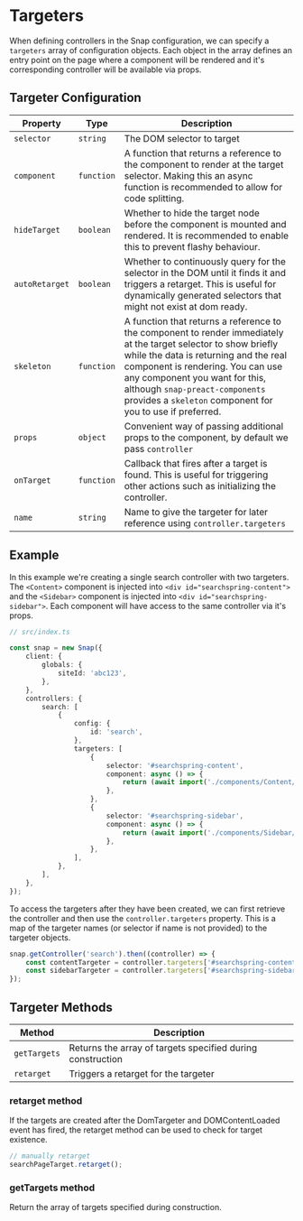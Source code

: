 # Targeters

When defining controllers in the Snap configuration, we can specify a `targeters` array of configuration objects. 
Each object in the array defines an entry point on the page where a component will be rendered and it's corresponding controller will be available via props.

## Targeter Configuration

| Property | Type | Description |
|----------|------|-------------|
| `selector` | `string` | The DOM selector to target |
| `component` | `function` | A function that returns a reference to the component to render at the target selector. Making this an async function is recommended to allow for code splitting. |
| `hideTarget` | `boolean` | Whether to hide the target node before the component is mounted and rendered. It is recommended to enable this to prevent flashy behaviour. |
| `autoRetarget` | `boolean` | Whether to continuously query for the selector in the DOM until it finds it and triggers a retarget. This is useful for dynamically generated selectors that might not exist at dom ready. |
| `skeleton` | `function` | A function that returns a reference to the component to render immediately at the target selector to show briefly while the data is returning and the real component is rendering. You can use any component you want for this, although `snap-preact-components` provides a `skeleton` component for you to use if preferred. |
| `props` | `object` | Convenient way of passing additional props to the component, by default we pass `controller` |
| `onTarget` | `function` | Callback that fires after a target is found. This is useful for triggering other actions such as initializing the controller. |
| `name` | `string` | Name to give the targeter for later reference using `controller.targeters` |


## Example

In this example we're creating a single search controller with two targeters. The `<Content>` component is injected into `<div id="searchspring-content">` and the `<Sidebar>` component is injected into `<div id="searchspring-sidebar">`. Each component will have access to the same controller via it's props.

```ts
// src/index.ts

const snap = new Snap({
    client: {
		globals: {
			siteId: 'abc123',
		},
	},
    controllers: {
        search: [
            {
                config: {
                    id: 'search',
                },
                targeters: [
                    {
                        selector: '#searchspring-content',
                        component: async () => {
                            return (await import('./components/Content/Content')).Content;
                        },
                    },
                    {
                        selector: '#searchspring-sidebar',
                        component: async () => {
                            return (await import('./components/Sidebar/Sidebar')).Sidebar;
                        },
                    },
                ],
            },
        ],
    },
});
```

To access the targeters after they have been created, we can first retrieve the controller and then use the `controller.targeters` property. This is a map of the targeter names (or selector if name is not provided) to the targeter objects.

```ts
snap.getController('search').then((controller) => {
    const contentTargeter = controller.targeters['#searchspring-content'];
    const sidebarTargeter = controller.targeters['#searchspring-sidebar'];
});
```


## Targeter Methods

| Method | Description |
|--------|-------------|
| `getTargets` | Returns the array of targets specified during construction |
| `retarget` | Triggers a retarget for the targeter |

### retarget method

If the targets are created after the DomTargeter and DOMContentLoaded event has fired, the retarget method can be used to check for target existence.

```ts
// manually retarget
searchPageTarget.retarget();
```

### getTargets method

Return the array of targets specified during construction.
